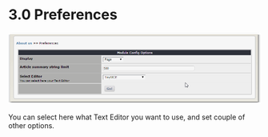 # 3.0 Preferences

![](../assets/image012.png)

You can select here what Text Editor you want to use, and set couple of other options.